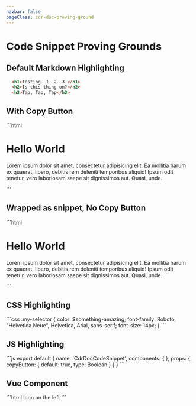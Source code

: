 ```yaml
---
navbar: false
pageClass: cdr-doc-proving-ground
---
```


# Code Snippet Proving Grounds

## Default Markdown Highlighting

```html
  <h1>Testing. 1. 2. 3.</h1>
  <h2>Is this thing on?</h2>
  <h3>Tap, Tap, Tap</h3>
```

## With Copy Button
<cdr-doc-code-snippet>
  ```html
    <h1>Hello World</h1>
    <p>Lorem ipsum dolor sit amet, consectetur adipisicing elit. Ea mollitia harum ex quaerat, libero, debitis rem deleniti temporibus aliquid! Ipsum odit tenetur, vero laboriosam saepe sit dignissimos aut. Quasi, unde.</p>
  ```
</cdr-doc-code-snippet>

## Wrapped as snippet, No Copy Button
<cdr-doc-code-snippet :copy-button="false">
  ```html
    <h1>Hello World</h1>
    <p>Lorem ipsum dolor sit amet, consectetur adipisicing elit. Ea mollitia harum ex quaerat, libero, debitis rem deleniti temporibus aliquid! Ipsum odit tenetur, vero laboriosam saepe sit dignissimos aut. Quasi, unde.</p>
  ```
</cdr-doc-code-snippet>

## CSS Highlighting
<cdr-doc-code-snippet>
  ```css
    .my-selector {
      color: $something-amazing;
      font-family: Roboto, "Helvetica Neue", Helvetica, Arial, sans-serif;
      font-size: 14px;
    }
  ```
</cdr-doc-code-snippet>

## JS Highlighting
<cdr-doc-code-snippet>
  ```js
    export default {
      name: 'CdrDocCodeSnippet',
      components: {
      },
      props: {
        copyButton: {
          default: true,
          type: Boolean
        }
      }
    }
  ```
</cdr-doc-code-snippet>

## Vue Component
<cdr-doc-code-snippet>
  ```html
    <cdr-link>
      <cdr-icon
        use="#mail"
        modifier="inherit-color"
        class="cdr-inline-left--sm"/>
      Icon on the left
    </cdr-link>
  ```
</cdr-doc-code-snippet>
